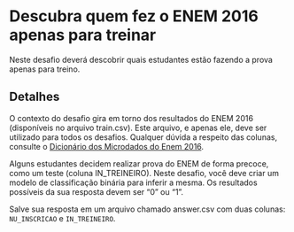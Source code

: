 # Descubra quem fez o ENEM 2016 apenas para treinar

Neste desafio deverá descobrir quais estudantes estão fazendo a prova apenas para treino.

## Detalhes

O contexto do desafio gira em torno dos resultados do ENEM 2016 (disponíveis no arquivo train.csv). Este arquivo, e apenas ele, deve ser utilizado para todos os desafios. Qualquer dúvida a respeito das colunas, consulte o [Dicionário dos Microdados do Enem 2016](https://s3-us-west-1.amazonaws.com/acceleration-assets-highway/data-science/dicionario-de-dados.zip).

Alguns estudantes decidem realizar prova do ENEM de forma precoce, como um teste (coluna IN_TREINEIRO). Neste desafio, você deve criar um modelo de classificação binária para inferir a mesma. Os resultados possíveis da sua resposta devem ser “0” ou “1”.

Salve sua resposta em um arquivo chamado answer.csv com duas colunas: `NU_INSCRICAO` e `IN_TREINEIRO`.
